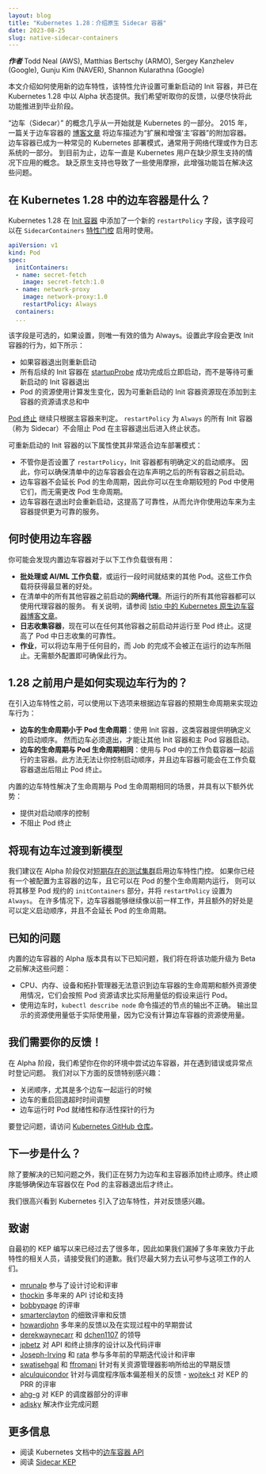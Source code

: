 ```yaml
---
layout: blog
title: "Kubernetes 1.28：介绍原生 Sidecar 容器"
date: 2023-08-25
slug: native-sidecar-containers
---
```


<!-- 
layout: blog
title: "Kubernetes v1.28: Introducing native sidecar containers"
date: 2023-08-25
slug: native-sidecar-containers 
-->

<!-- 
***Authors:*** Todd Neal (AWS), Matthias Bertschy (ARMO), Sergey Kanzhelev (Google), Gunju Kim (NAVER), Shannon Kularathna (Google) 
-->

***作者*** Todd Neal (AWS), Matthias Bertschy (ARMO), Sergey Kanzhelev (Google), Gunju Kim (NAVER), Shannon Kularathna (Google)

<!-- 
This post explains how to use the new sidecar feature, which enables restartable init containers and is available in alpha in Kubernetes 1.28. We want your feedback so that we can graduate this feature as soon as possible. 
-->
本文介绍如何使用新的边车特性，该特性允许设置可重新启动的 Init 容器，并已在 Kubernetes 1.28 中以 Alpha 状态提供。我们希望听取你的反馈，以便尽快将此功能推进到毕业阶段。

<!-- 
The concept of a “sidecar” has been part of Kubernetes since nearly the very beginning. In 2015, sidecars were described in a [blog post](/blog/2015/06/the-distributed-system-toolkit-patterns/) about composite containers as additional containers that “extend and enhance the ‘main’ container”. Sidecar containers have become a common Kubernetes deployment pattern and are often used for network proxies or as part of a logging system. Until now, sidecars were a concept that Kubernetes users applied without native support. The lack of native support has caused some usage friction, which this enhancement aims to resolve.
 -->
“边车（Sidecar）” 的概念几乎从一开始就是 Kubernetes 的一部分。
2015 年，一篇关于边车容器的 [博客文章](/blog/2015/06/the-distributed-system-toolkit-patterns/) 将边车描述为“扩展和增强‘主’容器”的附加容器。
边车容器已成为一种常见的 Kubernetes 部署模式，通常用于网络代理或作为日志系统的一部分。
到目前为止，边车一直是 Kubernetes 用户在缺少原生支持的情况下应用的概念。
缺乏原生支持也导致了一些使用摩擦，此增强功能旨在解决这些问题。

<!-- 
## What are sidecar containers in 1.28? 
-->
## 在 Kubernetes 1.28 中的边车容器是什么？

<!-- 
Kubernetes 1.28 adds a new `restartPolicy` field to [init containers](/docs/concepts/workloads/pods/init-containers/) that is available when the `SidecarContainers` [feature gate](/docs/reference/command-line-tools-reference/feature-gates/) is enabled. 
-->
Kubernetes 1.28 在 [Init 容器](/zh-cn/docs/concepts/workloads/pods/init-containers/) 
中添加了一个新的 `restartPolicy` 字段，该字段可以在 `SidecarContainers` 
[特性门控](/zh-cn/docs/reference/command-line-tools-reference/feature-gates/) 启用时使用。

```yaml
apiVersion: v1
kind: Pod
spec:
  initContainers:
  - name: secret-fetch
    image: secret-fetch:1.0
  - name: network-proxy
    image: network-proxy:1.0
    restartPolicy: Always
  containers:
  ...
```

<!-- 
The field is optional and, if set, the only valid value is Always. Setting this field changes the behavior of init containers as follows: 
-->
该字段是可选的，如果设置，则唯一有效的值为 Always。设置此字段会更改 Init 容器的行为，如下所示：

<!-- 
- The container restarts if it exits
- Any subsequent init container starts immediately after the [startupProbe](/docs/tasks/configure-pod-container/configure-liveness-readiness-startup-probes/#define-startup-probes) has successfully completed instead of waiting for the restartable init container to exit
- The resource usage calculation changes for the pod as restartable init container resources are now added to the sum of the resource requests by the main containers 
-->
- 如果容器退出则重新启动
- 所有后续的 Init 容器在 [startupProbe](/zh-cn/docs/tasks/configure-pod-container/configure-liveness-readiness-startup-probes/#define-startup-probes) 
成功完成后立即启动，而不是等待可重新启动的 Init 容器退出
- Pod 的资源使用计算发生变化，因为可重新启动的 Init 容器资源现在添加到主容器的资源请求总和中

<!--
[Pod termination](/docs/concepts/workloads/pods/pod-lifecycle/#pod-termination) continues to only depend on the main containers. An init container with a `restartPolicy` of `Always` (named a sidecar) won't prevent the pod from terminating after the main containers exit. 
-->
[Pod 终止](/zh-cn/docs/concepts/workloads/pods/pod-lifecycle/#pod-termination) 继续只根据主容器来判定。 
`restartPolicy` 为 `Always` 的所有 Init 容器（称为 Sidecar）不会阻止 Pod 在主容器退出后进入终止状态。


<!-- 
The following properties of restartable init containers make them ideal for the sidecar deployment pattern: 
-->
可重新启动的 Init 容器的以下属性使其非常适合边车部署模式：

<!-- 
- Init containers have a well-defined startup order regardless of whether you set a `restartPolicy`, so you can ensure that your sidecar starts before any container declarations that come after the sidecar declaration in your manifest.
- Sidecar containers don't extend the lifetime of the Pod, so you can use them in short-lived Pods with no changes to the Pod lifecycle.
- Sidecar containers are restarted on exit, which improves resilience and lets you use sidecars to provide services that your main containers can more reliably consume. 
-->
- 不管你是否设置了 `restartPolicy`，Init 容器都有明确定义的启动顺序。
因此，你可以确保清单中的边车容器会在边车声明之后的所有容器之前启动。
- 边车容器不会延长 Pod 的生命周期，因此你可以在生命期较短的 Pod 中使用
它们，而无需更改 Pod 生命周期。
- 边车容器在退出时会重新启动，这提高了可靠性，从而允许你使用边车来为主容器提供更为可靠的服务。


<!-- 
## When to use sidecar containers 
-->
## 何时使用边车容器

<!-- 
You might find built-in sidecar containers useful for workloads such as the following: 
-->
你可能会发现内置边车容器对于以下工作负载很有用：

<!-- 
- **Batch or AI/ML workloads**, or other Pods that run to completion. These workloads will experience the most significant benefits.
- **Network proxies** that start up before any other container in the manifest. Every other container that runs can use the proxy container's services. For instructions, see the [Kubernetes Native sidecars in Istio blog post](https://istio.io/latest/blog/2023/native-sidecars/).
- **Log collection containers**, which can now start before any other container and run until the Pod terminates. This improves the reliability of log collection in your Pods.
- **Jobs**, which can use sidecars for any purpose without Job completion being blocked by the running sidecar. No additional configuration is required to ensure this behavior. 
-->
- **批处理或 AI/ML 工作负载**，或运行一段时间就结束的其他 Pod。这些工作负载将获得最显著的好处。
- 在清单中的所有其他容器之前启动的**网络代理**。所运行的所有其他容器都可以使用代理容器的服务。
有关说明，请参阅 [Istio 中的 Kubernetes 原生边车容器博客文章](https://istio.io/latest/blog/2023/native-sidecars/)。
- **日志收集容器**，现在可以在任何其他容器之前启动并运行至 Pod 终止。这提高了 Pod 中日志收集的可靠性。
- **作业**，可以将边车用于任何目的，而 Job 的完成不会被正在运行的边车所阻止。无需额外配置即可确保此行为。


<!-- 
## How did users get sidecar behavior before 1.28? 
-->
## 1.28 之前用户是如何实现边车行为的？

<!-- 
Prior to the sidecar feature, the following options were available for implementing sidecar behavior depending on the desired lifetime of the sidecar container: 
-->
在引入边车特性之前，可以使用以下选项来根据边车容器的预期生命周期来实现边车行为：

<!-- 
- **Lifetime of sidecar less than Pod lifetime**: Use an init container, which provides well-defined startup order. However, the sidecar has to exit for other init containers and main Pod containers to start.
- **Lifetime of sidecar equal to Pod lifetime**: Use a main container that runs alongside your workload containers in the Pod. This method doesn't give you control over startup order, and lets the sidecar container potentially block Pod termination after the workload containers exit. 
-->
- **边车的生命周期小于 Pod 生命周期**：使用 Init 容器，这类容器提供明确定义的启动顺序。
  然而边车必须退出，才能让其他 Init 容器和主 Pod 容器启动。
- **边车的生命周期与 Pod 生命周期相同**：使用与 Pod 中的工作负载容器一起运行的主容器。此方法无法让你控制启动顺序，并且边车容器可能会在工作负载容器退出后阻止 Pod 终止。


<!-- 
The built-in sidecar feature solves for the use case of having a lifetime equal to the Pod lifetime and has the following additional benefits: 
-->
内置的边车特性解决了生命周期与 Pod 生命周期相同的场景，并具有以下额外优势：


<!-- 
- Provides control over startup order
- Doesn’t block Pod termination 
-->
- 提供对启动顺序的控制 
- 不阻止 Pod 终止

<!-- 
## Transitioning existing sidecars to the new model 
-->
## 将现有边车过渡到新模型

<!-- 
We recommend only using the sidecars feature gate in [short lived testing clusters](/docs/reference/command-line-tools-reference/feature-gates/#feature-stages) at the alpha stage. If you have an existing sidecar that is configured as a main container so it can run for the lifetime of the pod, it can be moved to the `initContainers` section of the pod spec and given a `restartPolicy` of `Always`. In many cases, the sidecar should work as before with the added benefit of having a defined startup ordering and not prolonging the pod lifetime. 
-->

我们建议在 Alpha 阶段仅对[短期存在的测试集群](/zh-cn/docs/reference/command-line-tools-reference/feature-gates/#feature-stages)启用边车特性门控。
如果你已经有一个被配置为主容器的边车，且它可以在 Pod 的整个生命周期内运行，
则可以将其移至 Pod 规约的 `initContainers` 部分，并将 `restartPolicy` 设置为 `Always`。
在许多情况下，边车容器能够继续像以前一样工作，并且额外的好处是可以定义启动顺序，并且不会延长 Pod 的生命周期。


<!-- 
## Known issues 
-->
##  已知的问题

<!-- 
The alpha release of built-in sidecar containers has the following known issues, which we'll resolve before graduating the feature to beta: 
-->
内置的边车容器的 Alpha 版本具有以下已知问题，我们将在将该功能升级为 Beta 之前解决这些问题：

<!-- 
- The CPU, memory, device, and topology manager are unaware of the sidecar container lifetime and additional resource usage, and will operate as if the Pod had lower resource requests than it actually does.
- The output of `kubectl describe node` is incorrect when sidecars are in use. The output shows resource usage that's lower than the actual usage because it doesn't use the new resource usage calculation for sidecar containers. 
-->
- CPU、内存、设备和拓扑管理器无法意识到边车容器的生命周期和额外资源使用情况，它们会按照 Pod 资源请求比实际用量低的假设来运行 Pod。
- 使用边车时，`kubectl describe node` 命令描述的节点的输出不正确。
  输出显示的资源使用量低于实际使用量，因为它没有计算边车容器的资源使用量。

<!-- 
## We need your feedback! 
-->
## 我们需要你的反馈！

<!-- 
In the alpha stage, we want you to try out sidecar containers in your environments and open issues if you encounter bugs or friction points. We're especially interested in feedback about the following: 
-->
在 Alpha 阶段，我们希望你在你的环境中尝试边车容器，并在遇到错误或异常点时登记问题。
我们对以下方面的反馈特别感兴趣：

<!-- 
- The shutdown sequence, especially with multiple sidecars running 
- The backoff timeout adjustment for crashing sidecars 
- The behavior of Pod readiness and liveness probes when sidecars are running 
-->
- 关闭顺序，尤其是多个边车一起运行的时候
- 边车的重启回退超时时间调整
- 边车运行时 Pod 就绪性和存活性探针的行为


<!-- 
To open an issue, see the [Kubernetes GitHub repository](https://github.com/kubernetes/kubernetes/issues/new/choose). 
-->
要登记问题，请访问 [Kubernetes GitHub 仓库](https://github.com/kubernetes/kubernetes/issues/new/choose)。

<!-- 
## What’s next? 
-->
## 下一步是什么？

<!-- 
In addition to the known issues that will be resolved, we're working on adding termination ordering for sidecar and main containers. This will ensure that sidecar containers only terminate after the Pod's main containers have exited. 
-->
除了要解决的已知问题之外，我们正在努力为边车和主容器添加终止顺序。终止顺序能够确保边车容器仅在 Pod 的主容器退出后才终止。


<!-- 
We’re excited to see the sidecar feature come to Kubernetes and are interested in feedback. 
-->
我们很高兴看到 Kubernetes 引入了边车特性，并对反馈感兴趣。

<!-- 
## Acknowledgements 
-->
## 致谢

<!-- 
Many years have passed since the original KEP was written, so we apologize if we omit anyone who worked on this feature over the years. This is a best-effort attempt to recognize the people involved in this effort. 
-->
自最初的 KEP 编写以来已经过去了很多年，因此如果我们漏掉了多年来致力于此特性的相关人员，请接受我们的道歉。我们尽最大努力去认可参与这项工作的人们。


<!-- 
- [mrunalp](https://github.com/mrunalp/) for design discussions and reviews
- [thockin](https://github.com/thockin/) for API discussions and support thru years
- [bobbypage](https://github.com/bobbypage) for reviews
- [smarterclayton](https://github.com/smarterclayton) for detailed review and feedback
- [howardjohn](https://github.com/howardjohn) for feedback over years and trying it early during implementation
- [derekwaynecarr](https://github.com/derekwaynecarr) and [dchen1107](https://github.com/dchen1107) for leadership
- [jpbetz](https://github.com/Jpbetz) for API and termination ordering designs as well as code reviews
- [Joseph-Irving](https://github.com/Joseph-Irving) and [rata](https://github.com/rata) for the early iterations design and reviews years back
- [swatisehgal](https://github.com/swatisehgal) and [ffromani](https://github.com/ffromani) for early feedback on resource managers impact
- [alculquicondor](https://github.com/Alculquicondor) for feedback on addressing the version skew of the scheduler
- [wojtek-t](https://github.com/Wojtek-t) for PRR review of a KEP
- [ahg-g](https://github.com/ahg-g) for reviewing the scheduler portion of a KEP
- [adisky](https://github.com/Adisky) for the Job completion issue 
-->

- [mrunalp](https://github.com/mrunalp/) 参与了设计讨论和评审 
- [thockin](https://github.com/thockin/) 多年来的 API 讨论和支持 
- [bobbypage](https://github.com/bobbypage) 的评审
- [smarterclayton](https://github.com/smarterclayton) 的细致评审和反馈
- [howardjohn](https://github.com/howardjohn) 多年来的反馈以及在实现过程中的早期尝试
- [derekwaynecarr](https://github.com/derekwaynecarr) 和 [dchen1107](https://github.com/dchen1107) 的领导
- [jpbetz](https://github.com/Jpbetz) 对 API 和终止排序的设计以及代码评审
- [Joseph-Irving](https://github.com/Joseph-Irving) 和 [rata](https://github.com/rata) 参与多年前的早期迭代设计和评审
- [swatisehgal](https://github.com/swatisehgal) 和 [ffromani](https://github.com/ffromani) 针对有关资源管理器影响所给出的早期反馈 
- [alculquicondor](https://github.com/Alculquicondor) 针对与调度程序版本偏差相关的反馈  - [wojtek-t](https://github.com/Wojtek-t) 对 KEP 的 PRR 的评审
- [ahg-g](https://github.com/ahg-g) 对 KEP 的调度器部分的评审
- [adisky](https://github.com/Adisky) 解决作业完成问题



<!-- 
## More Information 
-->
## 更多信息

<!-- 
- Read [API for sidecar containers](/docs/concepts/workloads/pods/init-containers/#api-for-sidecar-containers) in the Kubernetes documentation
- Read the [Sidecar KEP](https://github.com/kubernetes/enhancements/blob/master/keps/sig-node/753-sidecar-containers/README.md) 
-->
- 阅读 Kubernetes 文档中的[边车容器 API](/zh-cn/docs/concepts/workloads/pods/init-containers/#api-for-sidecar-containers) 
- 阅读 [Sidecar KEP](https://github.com/kubernetes/enhancements/blob/master/keps/sig-node/753-sidecar-containers/README.md)

